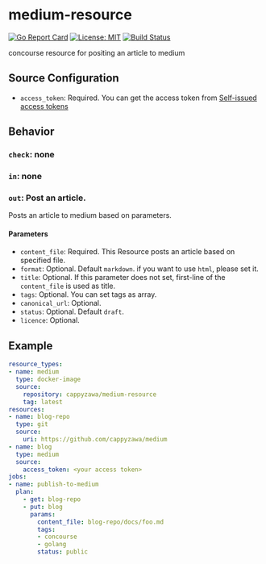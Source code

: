 # medium-resource
[![Go Report Card](https://goreportcard.com/badge/cappyzawa/medium-resource)](https://goreportcard.com/report/cappyzawa/medium-resource)
[![License: MIT](https://img.shields.io/badge/License-MIT-yellow.svg)](https://opensource.org/licenses/MIT)
[![Build Status](https://concourse.ik.am:14161/api/v1/teams/cappyzawa/pipelines/medium-resource/jobs/test-master/badge)](https://concourse.ik.am:14161/teams/cappyzawa/pipelines/medium-resource)                                                                                                           

concourse resource for positing an article to medium

## Source Configuration
* `access_token`: Required. You can get the access token from [Self\-issued access tokens](https://github.com/Medium/medium-api-docs#22-self-issued-access-tokens)

## Behavior
### `check`: none
### `in`: none
### `out`: Post an article.
Posts an article to medium based on parameters.
#### Parameters
* `content_file`: Required. This Resource posts an article based on specified file.
* `format`: Optional. Default `markdown`. if you want to use `html`, please set it.
* `title`: Optional. If this parameter does not set, first-line of the `content_file` is used as title.
* `tags`: Optional. You can set tags as array.
* `canonical_url`: Optional.
* `status`: Optional. Default `draft`.
* `licence`: Optional.

## Example
```yaml
resource_types:
- name: medium
  type: docker-image
  source:
    repository: cappyzawa/medium-resource
    tag: latest
resources:
- name: blog-repo
  type: git
  source:
    uri: https://github.com/cappyzawa/medium
- name: blog
  type: medium
  source:
    access_token: <your access token>
jobs:
- name: publish-to-medium
  plan:
    - get: blog-repo
    - put: blog
      params:
        content_file: blog-repo/docs/foo.md
        tags:
        - concourse
        - golang
        status: public
```
